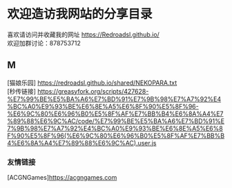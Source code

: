 # 欢迎造访我网站的分享目录  
喜欢请访问并收藏我的网址 
<https://Redroadsl.github.io/>  
欢迎加群讨论：878753712  

## M  
[猫娘乐园]  <https://redroadsl.github.io/shared/NEKOPARA.txt>  
[秒传链接]  <https://greasyfork.org/scripts/427628-%E7%99%BE%E5%BA%A6%E7%BD%91%E7%9B%98%E7%A7%92%E4%BC%A0%E9%93%BE%E6%8E%A5%E6%8F%90%E5%8F%96-%E6%9C%80%E6%96%B0%E5%8F%AF%E7%BB%B4%E6%8A%A4%E7%89%88%E6%9C%AC/code/%E7%99%BE%E5%BA%A6%E7%BD%91%E7%9B%98%E7%A7%92%E4%BC%A0%E9%93%BE%E6%8E%A5%E6%8F%90%E5%8F%96(%E6%9C%80%E6%96%B0%E5%8F%AF%E7%BB%B4%E6%8A%A4%E7%89%88%E6%9C%AC).user.js>  

### 友情链接
[ACGNGames]<https://acgngames.com>
